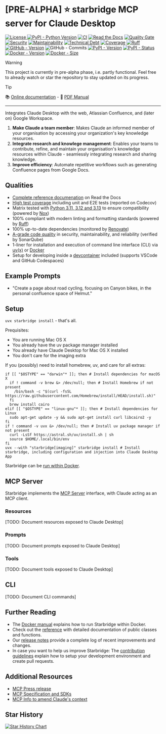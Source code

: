 # [PRE-ALPHA] ⭐ starbridge MCP server for Claude Desktop

[![License](https://img.shields.io/github/license/helmut-hoffer-von-ankershoffen/starbridge?logo=opensourceinitiative&logoColor=3DA639&labelColor=414042&color=A41831)
](https://github.com/helmut-hoffer-von-ankershoffen/starbridge/blob/main/LICENSE)
[![PyPI - Python Version](https://img.shields.io/pypi/pyversions/starbridge.svg?logo=python&color=204361&labelColor=1E2933)](https://github.com/helmut-hoffer-von-ankershoffen/starbridge/blob/main/noxfile.py)
[![CI](https://github.com/helmut-hoffer-von-ankershoffen/starbridge/actions/workflows/test-and-report.yml/badge.svg)](https://github.com/helmut-hoffer-von-ankershoffen/starbridge/actions/workflows/test-and-report.yml)
[![Read the Docs](https://img.shields.io/readthedocs/starbridge)](https://starbridge.readthedocs.io/)
[![Quality Gate](https://sonarcloud.io/api/project_badges/measure?project=helmut-hoffer-von-ankershoffen_starbridge&metric=alert_status)](https://sonarcloud.io/summary/new_code?id=helmut-hoffer-von-ankershoffen_starbridge)
[![Security](https://sonarcloud.io/api/project_badges/measure?project=helmut-hoffer-von-ankershoffen_starbridge&metric=security_rating)](https://sonarcloud.io/summary/new_code?id=helmut-hoffer-von-ankershoffen_starbridge)
[![Maintainability](https://sonarcloud.io/api/project_badges/measure?project=helmut-hoffer-von-ankershoffen_starbridge&metric=sqale_rating)](https://sonarcloud.io/summary/new_code?id=helmut-hoffer-von-ankershoffen_starbridge)
[![Technical Debt](https://sonarcloud.io/api/project_badges/measure?project=helmut-hoffer-von-ankershoffen_starbridge&metric=sqale_index)](https://sonarcloud.io/summary/new_code?id=helmut-hoffer-von-ankershoffen_starbridge)
[![Coverage](https://codecov.io/gh/helmut-hoffer-von-ankershoffen/starbridge/graph/badge.svg?token=SX34YRP30E)](https://codecov.io/gh/helmut-hoffer-von-ankershoffen/starbridge)
[![Ruff](https://img.shields.io/badge/style-Ruff-blue?color=D6FF65)](https://github.com/helmut-hoffer-von-ankershoffen/starbridge/blob/main/noxfile.py)
[![GitHub - Version](https://img.shields.io/github/v/release/helmut-hoffer-von-ankershoffen/starbridge?label=GitHub&style=flat&labelColor=1C2C2E&color=blue&logo=GitHub&logoColor=white)](https://github.com/helmut-hoffer-von-ankershoffen/starbridge/releases)
![GitHub - Commits](https://img.shields.io/github/commit-activity/m/helmut-hoffer-von-ankershoffen/starbridge/main?label=commits&style=flat&labelColor=1C2C2E&color=blue&logo=GitHub&logoColor=white)
[![PyPI - Version](https://img.shields.io/pypi/v/starbridge.svg?label=PyPI&logo=pypi&logoColor=%23FFD243&labelColor=%230073B7&color=FDFDFD)](https://pypi.python.org/pypi/starbridge)
[![PyPI - Status](https://img.shields.io/pypi/status/starbridge?logo=pypi&logoColor=%23FFD243&labelColor=%230073B7&color=FDFDFD)](https://pypi.python.org/pypi/starbridge)
[![Docker - Version](https://img.shields.io/docker/v/helmuthva/starbridge?sort=semver&label=Docker&logo=docker&logoColor=white&labelColor=1354D4&color=10151B)](https://hub.docker.com/r/helmuthva/starbridge/tags)
[![Docker - Size](https://img.shields.io/docker/image-size/helmuthva/starbridge?sort=semver&arch=arm64&label=image&logo=docker&logoColor=white&labelColor=1354D4&color=10151B)](https://hub.docker.com/r/helmuthva/starbridge/)
<!---
[![ghcr.io - Version](https://ghcr-badge.egpl.dev/helmut-hoffer-von-ankershoffen/starbridge/tags?color=%2344cc11&ignore=0.0%2C0%2Clatest&n=3&label=ghcr.io&trim=)](https://github.com/helmut-hoffer-von-ankershoffen/starbridge/pkgs/container/starbridge)
[![ghcr.io - Sze](https://ghcr-badge.egpl.dev/helmut-hoffer-von-ankershoffen/starbridge/size?color=%2344cc11&tag=latest&label=size&trim=)](https://github.com/helmut-hoffer-von-ankershoffen/starbridge/pkgs/container/starbridge)
-->

> [!WARNING] 
> This project is currently in pre-alpha phase, i.e. partly functional. Feel free to already watch or star the repository to stay updated on its progress.

> [!TIP]
> 📚 [Online documentation](https://starbridge.readthedocs.io/en/latest/) - 📖 [PDF Manual](https://starbridge.readthedocs.io/_/downloads/en/latest/pdf/)
---

Integrates Claude Desktop with the web, Atlassian Confluence, and (later on) Google Workspace.

1. **Make Claude a team member**: Makes Claude an informed member of your organisation by accessing your organization's key knowledge resources.
2. **Integrate research and knowlege management**: Enables your teams to contribute, refine, and maintain your organisation's knowledge resources within Claude - seamlessly integrating research and sharing knowledge.
3. **Improve efficiency**: Automate repetitive workflows such as generating Confluence pages from Google Docs.

## Qualities

* [Complete reference documenation](https://starbridge.readthedocs.io/en/latest/reference.html) on Read the Docs
* [High test coverage](https://app.codecov.io/gh/helmut-hoffer-von-ankershoffen/starbridge) including unit and E2E tests (reported on Codecov)
* Matrix tested with [Python 3.11, 3.12 and 3.13](https://github.com/helmut-hoffer-von-ankershoffen/starbridge/blob/main/noxfile.py) to ensure compatibility (powered by [Nox](https://nox.thea.codes/en/stable/))
* 100% compliant with modern linting and formatting standards (powered by [Ruff](https://github.com/astral-sh/ruff))
* 100% up-to-date dependencies (monitored by [Renovate](https://github.com/renovatebot/renovate))
* [A-grade code quality](https://sonarcloud.io/summary/new_code?id=helmut-hoffer-von-ankershoffen_starbridge) in security, maintainability, and reliability (verified by SonarQube)
* 1-liner for installation and execution of command line interface (CLI) via [uv(x)](https://github.com/astral-sh/uv) or [Docker](https://hub.docker.com/r/helmuthva/starbridge/tags)
* Setup for developing inside a [devcontainer](https://code.visualstudio.com/docs/devcontainers/containers) included (supports VSCode and GitHub Codespaces)

## Example Prompts

* "Create a page about road cycling, focusing on Canyon bikes, in the personal confluence space of Helmut."

## Setup

```uvx starbridge install``` - that's all.

Prequisites:
- You are running Mac OS X
- You already have the uv package manager installed
- You already have Claude Desktop for Mac OS X installed
- You don't care for the imaging extra

If you (possibly) need to install homebrew, uv, and care for all extras:

```shell
if [[ "$OSTYPE" == "darwin"* ]]; then # Install dependencies for macOS X
  if ! command -v brew &> /dev/null; then # Install Homebrew if not present
    /bin/bash -c "$(curl -fsSL https://raw.githubusercontent.com/Homebrew/install/HEAD/install.sh)"
  fi
  brew install cairo
elif [[ "$OSTYPE" == "linux-gnu"* ]]; then # Install dependencies for Linux
  sudo apt-get update -y && sudo apt-get install curl libcairo2 -y
fi
if ! command -v uvx &> /dev/null; then # Install uv package manager if not present
  curl -LsSf https://astral.sh/uv/install.sh | sh
  source $HOME/.local/bin/env
fi
uvx --with "starbridge[imaging]" starbridge install # Install starbridge, including configuration and injection into Claude Desktop App
```

Starbridge can be [run within Docker](https://starbridge.readthedocs.io/en/latest/docker.html).

## MCP Server

Starbridge implements the [MCP Server](https://modelcontextprotocol.io/docs/concepts/architecture) interface, with Claude acting as an MCP client.

### Resources

[TODO: Document resources exposed to Claude Desktop]

### Prompts

[TODO: Document prompts exposed to Claude Desktop]

### Tools

[TODO: Document tools exposed to Claude Desktop]

## CLI

[TODO: Document CLI commands]



## Further Reading

* The [Docker manual](https://starbridge.readthedocs.io/en/latest/docker.html) explains how to run Starbridge within Docker.
* Check out the [reference](https://starbridge.readthedocs.io/en/latest/reference.html) with detailed documentation of public classes and functions.
* Our [release notes](https://starbridge.readthedocs.io/en/latest/release-notes.html) provide a complete log of recent improvements and changes.
* In case you want to help us improve Starbridge: The [contribution guidelines](https://starbridge.readthedocs.io/en/latest/contributing.html) explain how to setup your development environment and create pull requests.

## Additional Resources

* [MCP Press release](https://www.anthropic.com/news/model-context-protocol)
* [MCP Specification and SDKs](https://github.com/modelcontextprotocol)
* [MCP Info to amend Claude's context](https://modelcontextprotocol.io/llms-full.txt)

## Star History

<a href="https://star-history.com/#helmut-hoffer-von-ankershoffen/starbridge&Date">
 <picture>
   <source media="(prefers-color-scheme: dark)" srcset="https://api.star-history.com/svg?repos=helmut-hoffer-von-ankershoffen/starbridge&type=Date&theme=dark" />
   <source media="(prefers-color-scheme: light)" srcset="https://api.star-history.com/svg?repos=helmut-hoffer-von-ankershoffen/starbridge&type=Date" />
   <img alt="Star History Chart" src="https://api.star-history.com/svg?repos=helmut-hoffer-von-ankershoffen/starbridge&type=Date" />
 </picture>
</a>
